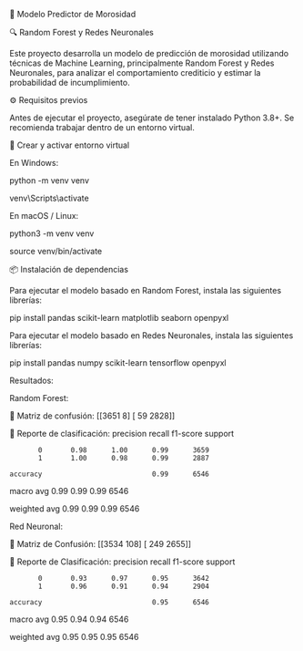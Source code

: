 🧠 Modelo Predictor de Morosidad

🔍 Random Forest y Redes Neuronales

Este proyecto desarrolla un modelo de predicción de morosidad utilizando técnicas de Machine Learning, principalmente Random Forest y Redes Neuronales, para analizar el comportamiento crediticio y estimar la probabilidad de incumplimiento.

⚙️ Requisitos previos

Antes de ejecutar el proyecto, asegúrate de tener instalado Python 3.8+.
Se recomienda trabajar dentro de un entorno virtual.

🔧 Crear y activar entorno virtual

En Windows:

python -m venv venv

venv\Scripts\activate

En macOS / Linux:

python3 -m venv venv

source venv/bin/activate


📦 Instalación de dependencias

Para ejecutar el modelo basado en Random Forest, instala las siguientes librerías:

pip install pandas scikit-learn matplotlib seaborn openpyxl

Para ejecutar el modelo basado en Redes Neuronales, instala las siguientes librerías:

pip install pandas numpy scikit-learn tensorflow openpyxl

Resultados:

Random Forest:

🔹 Matriz de confusión:
[[3651    8]
 [  59 2828]]


🔹 Reporte de clasificación:
              precision    recall  f1-score   support

           0       0.98      1.00      0.99      3659
           1       1.00      0.98      0.99      2887

    accuracy                           0.99      6546
   
   macro avg       0.99      0.99      0.99      6546
   
weighted avg       0.99      0.99      0.99      6546


Red Neuronal:

🔹 Matriz de Confusión:
[[3534  108]
 [ 249 2655]]

🔹 Reporte de Clasificación:
              precision    recall  f1-score   support

           0       0.93      0.97      0.95      3642
           1       0.96      0.91      0.94      2904

    accuracy                           0.95      6546
    
   macro avg       0.95      0.94      0.94      6546
   
weighted avg       0.95      0.95      0.95      6546




